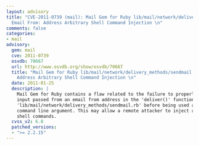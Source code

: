```yaml
---
layout: advisory
title: "CVE-2011-0739 (mail): Mail Gem for Ruby lib/mail/network/delivery_methods/sendmail.rb
  Email From: Address Arbitrary Shell Command Injection \n"
comments: false
categories:
- mail
advisory:
  gem: mail
  cve: 2011-0739
  osvdb: 70667
  url: http://www.osvdb.org/show/osvdb/70667
  title: "Mail Gem for Ruby lib/mail/network/delivery_methods/sendmail.rb Email From:
    Address Arbitrary Shell Command Injection \n"
  date: 2011-01-25
  description: |
    Mail Gem for Ruby contains a flaw related to the failure to properly sanitise
    input passed from an email from address in the 'deliver()' function in
    'lib/mail/network/delivery_methods/sendmail.rb' before being used as a
    command line argument. This may allow a remote attacker to inject arbitrary
    shell commands.
  cvss_v2: 6.8
  patched_versions:
  - ">= 2.2.15"
---
```

